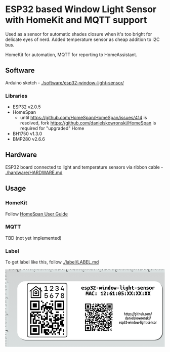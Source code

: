 # ESP32 based Window Light Sensor with HomeKit and MQTT support

Used as a sensor for automatic shades closure when it's too bright for delicate eyes of nerd. Added temperature sensor as cheap addition to I2C bus.

HomeKit for automation, MQTT for reporting to HomeAssistant. 

## Software

Arduino sketch - [./software/esp32-window-light-sensor/](./software/esp32-window-light-sensor/)

### Libraries

- ESP32 v2.0.5
- HomeSpan
    - until https://github.com/HomeSpan/HomeSpan/issues/414 is resolved, fork https://github.com/danielskowronski/HomeSpan is required for "upgraded" Home
- BH1750 v1.3.0
- BMP280 v2.6.6

## Hardware

ESP32 board connected to light and temperature sensors via ribbon cable - [./hardware/HARDWARE.md](./hardware/HARDWARE.md)

## Usage

### HomeKit

Follow [HomeSpan User Guide](https://github.com/HomeSpan/HomeSpan/blob/master/docs/UserGuide.md)

### MQTT

TBD (not yet implemented)

### Label

To get label like this, follow [./label/LABEL.md](./label/LABEL.md)

![](./label/label_demo.png)
